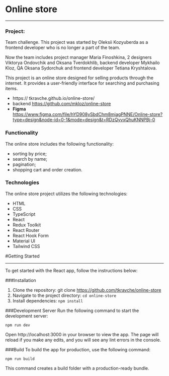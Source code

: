 # Online store

---

### Project:

Team challenge.
This project was started by Oleksii Kozyuberda as a frontend developer who is no longer a part of the team.

Now the team includes project manager Maria Finoshkina, 2 designers Viktorya Ondovchik and Oksana Tverdokhlib, backend developer Mykhailo Kloz, QA Oksana Sydorchuk and frontend developer Tetiana Kryshtalova.

This project is an online store designed for selling products through the internet. It provides a user-friendly interface for searching and purchasing items.

- https:// tkravche.github.io/online-store/
- backend https://github.com/mkloz/online-store
- **Figma** https://www.figma.com/file/hYD908ySbdChm8mjagPNNE/Online-store?type=design&node-id=0-1&mode=design&t=RDzQyvxQhuKNNPBj-0

### Functionality

The online store includes the following functionality:

- sorting by price;
- search by name;
- pagination;
- shopping cart and order creation.

### Technologies

The online store project utilizes the following technologies:

- HTML
- CSS
- TypeScript
- React
- Redux Toolkit
- React Router
- React Hook Form
- Material UI
- Tailwind CSS

#Getting Started

---

To get started with the React app, follow the instructions below:

###Installation

1. Clone the repository: git clone https://github.com/tkravche/online-store
2. Navigate to the project directory: `cd online-store`
3. Install dependencies: `npm install`

###Development Server
Run the following command to start the development server:

```
npm run dev
```

Open http://localhost:3000 in your browser to view the app. The page will reload if you make any edits, and you will see any lint errors in the console.

###Build
To build the app for production, use the following command:

```
npm run build
```

This command creates a build folder with a production-ready bundle.
